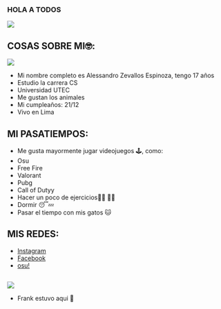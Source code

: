 ### HOLA A TODOS 
![ ](https://pm1.narvii.com/6053/43145f0316436c3bdc3f84224fe3e38c2c4dd46e_hq.jpg)
##
## COSAS SOBRE MI🤓:

![](https://pa1.narvii.com/6070/1cdb6aae3cd0a3e4e747ae437fb49cb34503692f_hq.gif)

- Mi nombre completo es Alessandro Zevallos Espinoza, tengo 17 años
- Estudio la carrera CS 
- Universidad UTEC
- Me gustan los animales 
- Mi cumpleaños: 21/12 
- Vivo en Lima
##
## MI PASATIEMPOS:

- Me gusta mayormente jugar videojuegos 🕹, como:
- Osu
- Free Fire
- Valorant
- Pubg
- Call of Dutyy
- Hacer un poco de ejercicios🏃‍♂️ 🏋️‍♂️
- Dormir 😴💤
- Pasar el tiempo con mis gatos 🐱
##
## MIS REDES:
- [Instagram](https://www.instagram.com/kiritoo.m/)
- [Facebook](https://www.facebook.com/ale.ze.58)
- [osu!](https://osu.ppy.sh/users/20029029)
##

  ![](http://pm1.narvii.com/6429/c6f498b8b6eb09af7100e3f5efd8f42c78510f35_00.jpg)
  
 - Frank estuvo aqui 🤑

